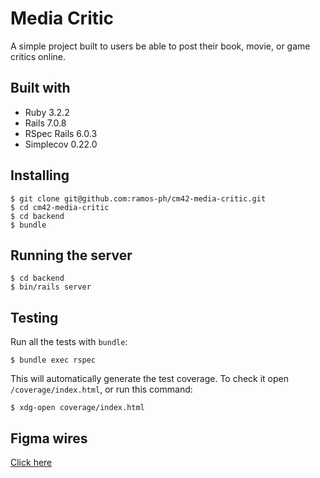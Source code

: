 # Media Critic

A simple project built to users be able to post their book, movie, or game critics online.

## Built with

- Ruby 3.2.2
- Rails 7.0.8
- RSpec Rails 6.0.3
- Simplecov 0.22.0

## Installing

```
$ git clone git@github.com:ramos-ph/cm42-media-critic.git
$ cd cm42-media-critic
$ cd backend
$ bundle
```

## Running the server

```
$ cd backend
$ bin/rails server
```

## Testing

Run all the tests with `bundle`:

```
$ bundle exec rspec
```

This will automatically generate the test coverage. To check it open `/coverage/index.html`, or run this command:

```
$ xdg-open coverage/index.html
```

## Figma wires

[Click here](https://www.figma.com/file/t4GIPRiWWJf9htg5Qv9cQT/cm42-media-critic?type=design&node-id=0%3A1&mode=design&t=QHgPcB6sbZQh6LaU-1)
